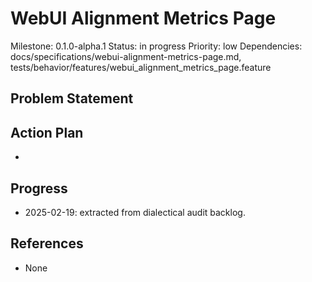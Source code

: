 # WebUI Alignment Metrics Page
Milestone: 0.1.0-alpha.1
Status: in progress
Priority: low
Dependencies: docs/specifications/webui-alignment-metrics-page.md, tests/behavior/features/webui_alignment_metrics_page.feature

## Problem Statement
<description>


## Action Plan
- <tasks>

## Progress
- 2025-02-19: extracted from dialectical audit backlog.

## References
- None
